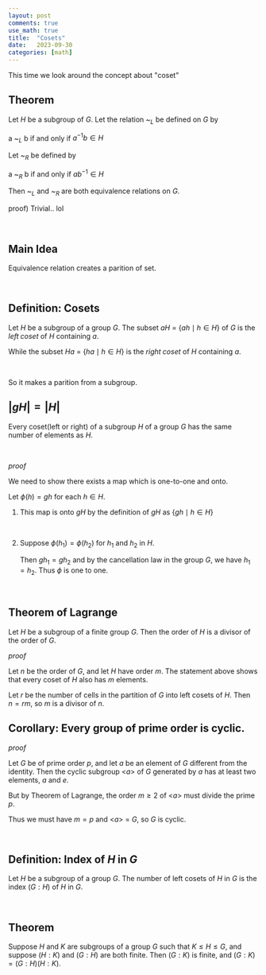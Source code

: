 ```yaml
---
layout: post
comments: true
use_math: true
title:  "Cosets"
date:   2023-09-30
categories: [math]
---
```


This time we look around the concept about "coset"

## Theorem 

Let $H$ be a subgroup of $G$. Let the relation ~$_L$ be defined on $G$ by

a ~$_L$ b if and only if $a^{-1}b \in H$

Let ~$_R$ be defined by 

a ~$_R$ b if and only if $ab^{-1} \in H$


Then ~$_L$ and ~$_R$ are both equivalence relations on $G$.


proof) Trivial.. lol


<br>

## Main Idea

Equivalence relation creates a parition of set.



<br>


## Definition: Cosets 


Let $H$ be a subgroup of a group $G$. The subset $aH$ = $\{ ah\mid h \in H \}$ of $G$ is the $left \; coset$ of $H$ containing $a$.

While the subset $Ha$ = $\{ ha \mid h \in H \}$ is the $right \; coset$ of $H$ containing $a$.


<br>


So it makes a parition from a subgroup.


## $|gH| = |H|$

Every coset(left or right) of a subgroup $H$ of a group $G$ has the same number of elements as $H$.

<br>

$proof$


We need to show there exists a map which is one-to-one and onto.

Let $\phi(h) = gh$ for each $h \in H$.

1. This map is onto $gH$ by the definition of $gH$ as $\{gh \mid h \in H \}$

<br>

2. Suppose $\phi(h_1) = \phi(h_2)$ for $h_1$ and $h_2$ in $H$.

    Then $gh_1 = gh_2$ and by the cancellation law in the group $G$, 
    we have $h_1 = h_2$. Thus $\phi$ is one to one.




<br>



## Theorem of Lagrange

Let $H$ be a subgroup of a finite group $G$. Then the order of $H$ is a divisor of the order of $G$.


$proof$ 

Let $n$ be the order of $G$, and let $H$ have order $m$. The statement above shows that every coset of $H$ also has $m$ elements. 

Let $r$ be the number of cells in the partition of $G$ into left cosets of $H$. Then $n = rm$, so $m$ is a divisor of $n$.



## Corollary: Every group of prime order is cyclic.

$proof$

Let $G$ be of prime order $p$, and let $a$ be an element of $G$ different from the identity. Then the cyclic subgroup <$a$> of $G$ generated by $a$ has at least two elements, $a$ and $e$. 

But by Theorem of Lagrange, the order $m \ge 2$ of <$a$> must divide the prime $p$.

Thus we must have $m=p$ and <$a$> = $G$, so $G$ is cyclic.


<br>

## Definition: Index of $H$ in $G$

Let $H$ be a subgroup of a group $G$. The number of left cosets of $H$ in $G$ is the index $(G:H)$ of $H$ in $G$.


<br>

## Theorem

Suppose $H$ and $K$ are subgroups of a group $G$ such that $K \le H \le G$, and suppose $(H:K)$ and $(G:H)$ are both finite. Then $(G:K)$ is finite, and $(G:K) = (G:H)(H:K)$.

